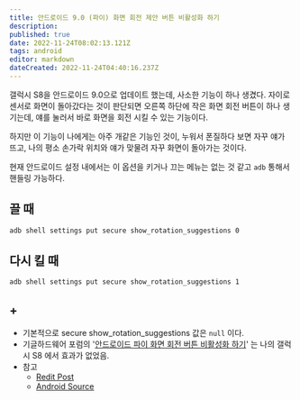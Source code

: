 ```yaml
---
title: 안드로이드 9.0 (파이) 화면 회전 제안 버튼 비활성화 하기
description: 
published: true
date: 2022-11-24T08:02:13.121Z
tags: android
editor: markdown
dateCreated: 2022-11-24T04:40:16.237Z
---
```


갤럭시 S8을 안드로이드 9.0으로 업데이트 했는데, 사소한 기능이 하나 생겼다. 자이로 센서로 화면이 돌아갔다는 것이 판단되면 오른쪽 하단에 작은 화면 회전 버튼이 하나 생기는데, 얘를 눌러서 바로 화면을 회전 시킬 수 있는 기능이다.

하지만 이 기능이 나에게는 아주 개같은 기능인 것이, 누워서 폰질하다 보면 자꾸 얘가 뜨고, 나의 평소 손가락 위치와 얘가 맞물려 자꾸 화면이 돌아가는 것이다.

현재 안드로이드 설정 내에서는 이 옵션을 키거나 끄는 메뉴는 없는 것 같고 `adb` 통해서 핸들링 가능하다.

## 끌 때
```bash
adb shell settings put secure show_rotation_suggestions 0
```

## 다시 킬 때
```bash
adb shell settings put secure show_rotation_suggestions 1
```

## +
- 기본적으로 secure show_rotation_suggestions 값은 `null` 이다.
- 기글하드웨어 포럼의 '[안드로이드 파이 화면 회전 버튼 비활성화 하기](https://gigglehd.com/gg/soft/4483266)' 는 나의 갤럭시 S8 에서 효과가 없었음.
- 참고
  - [Redit Post](https://www.reddit.com/r/GalaxyS9/comments/aotdk7/heres_how_to_disable_rotation_suggestions_on_pie/)
  - [Android Source](https://source.android.com/devices/tech/display/rotate-suggestions)